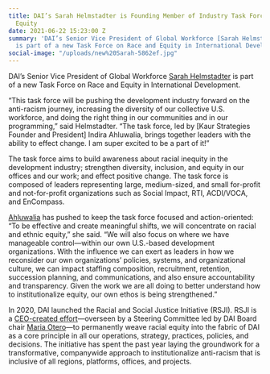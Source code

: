 ```yaml
---
title: DAI’s Sarah Helmstadter is Founding Member of Industry Task Force on Race and
  Equity
date: 2021-06-22 15:23:00 Z
summary: 'DAI’s Senior Vice President of Global Workforce [Sarah Helmstadter](https://www.dai.com/who-we-are/leadership/sarah-helmstadter)
  is part of a new Task Force on Race and Equity in International Development. '
social-image: "/uploads/new%20Sarah-5862ef.jpg"
---
```


DAI’s Senior Vice President of Global Workforce [Sarah Helmstadter](https://www.dai.com/who-we-are/leadership/sarah-helmstadter) is part of a new Task Force on Race and Equity in International Development. 

“This task force will be pushing the development industry forward on the anti-racism journey, increasing the diversity of our collective U.S. workforce, and doing the right thing in our communities and in our programming,” said Helmstadter. “The task force, led by [Kaur Strategies Founder and President] Indira Ahluwalia, brings together leaders with the ability to effect change. I am super excited to be a part of it!”
 
The task force aims to build awareness about racial inequity in the development industry; strengthen diversity, inclusion, and equity in our offices and our work; and effect positive change. The task force is composed of leaders representing large, medium-sized, and small for-profit and not-for-profit organizations such as Social Impact, RTI, ACDI/VOCA, and EnCompass. 
 
[Ahluwalia](https://www.linkedin.com/in/indira-ahluwalia/) has pushed to keep the task force focused and action-oriented: “To be effective and create meaningful shifts, we will concentrate on racial and ethnic equity,” she said. “We will also focus on where we have manageable control—within our own U.S.-based development organizations. With the influence we can exert as leaders in how we reconsider our own organizations’ policies, systems, and organizational culture, we can impact staffing composition, recruitment, retention, succession planning, and communications, and also ensure accountability and transparency. Given the work we are all doing to better understand how to institutionalize equity, our own ethos is being strengthened.”

In 2020, DAI launched the Racial and Social Justice Initiative (RSJI). RSJI is a [CEO-created effort](https://www.dai.com/news/an-anti-racist-company-ceo-jim-boomgard-lays-out-vision-for-dais-racial-and-social-justice-initiative)—overseen by a Steering Committee led by DAI Board chair [Maria Otero](https://www.dai.com/who-we-are/board/maria-otero)—to permanently weave racial equity into the fabric of DAI as a core principle in all our operations, strategy, practices, policies, and decisions. The initiative has spent the past year laying the groundwork for a transformative, companywide approach to institutionalize anti-racism that is inclusive of all regions, platforms, offices, and projects. 